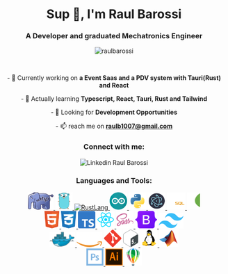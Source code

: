 <h1 align="center">Sup 👋, I'm Raul Barossi</h1>
<h3 align="center">A Developer and graduated Mechatronics Engineer</h3>

<p align="center"> 
  <img src="https://komarev.com/ghpvc/?username=raulbarossi&label=Views&color=000000&style=plastic" alt="raulbarossi" /> 
</p>
<br>

<p align="center"> 
- 🔭 Currently working on 
  <strong>a Event Saas and a PDV system with Tauri(Rust) and React</strong>
</p> 

<p align="center">
- 🌱 Actually learning 
  <strong>Typescript, React, Tauri, Rust and Tailwind</strong>
</p>

<p align="center">
- 🤝 Looking for 
  <strong>Development Opportunities</strong>
</p>

<p align="center">
- 📫 reach me on 
  <strong>
    <a href="mailto:raulb1007@gmail.com">raulb1007@gmail.com</a>
  </strong>
</p>

<h3 align="center">Connect with me:</h3>
<p align="center" style="text-decoration:none">
  <a  href="https://linkedin.com/in/raulbarossi" style="text-decoration:none">
    <img align="center"  src="https://upload.wikimedia.org/wikipedia/commons/thumb/c/c9/Linkedin.svg/1200px-Linkedin.svg.png" alt="Linkedin Raul Barossi" height="40" width="auto"/>
  </a>
</p>

<h3 align="center">Languages and Tools:</h3>

<p align="center"> 
  <a href="https://www.php.net" target="_blank" rel="noreferrer"> 
    <img src="./src/PHP%20elefante.svg" alt="PHP" width="auto" height="40"/> 
  </a>
  <a href="https://golang.org" target="_blank" rel="noreferrer"> 
    <img src="./src/golang.svg" alt="GoLang" width="auto" height="40"/> 
  </a> 
  <a href="https://www.rust-lang.org/pt-BR" target="_blank" rel="noreferrer"> 
    <img src="https://www.svgrepo.com/show/376347/rust.svg" alt="RustLang" width="auto" height="40"/> 
  </a> 
  <a href="https://www.arduino.cc/" target="_blank" rel="noreferrer"> 
    <img src="./src/arduino.svg" alt="Arduino" width="auto" height="40"/> 
  </a>
  <a href="https://www.python.org" target="_blank" rel="noreferrer"> 
    <img src="./src/python.svg" alt="Python" width="auto" height="40"/> 
  </a> 
  <a href="https://www.electronjs.org/" target="_blank" rel="noreferrer"> 
    <img src="./src//Electron.svg" alt="ElectronJS" width="auto" height="40"/> 
  </a>
  <a href="https://www.mysql.com/" target="_blank" rel="noreferrer"> 
    <img src="./src/MySQL.svg" alt="MySql" width="auto" height="40"/> 
  </a>
  <a href="https://www.mongodb.com/" target="_blank" rel="noreferrer"> 
    <img src="./src/mongodb.svg" alt="MongoDB" width="30" height="40"/> 
  </a>
  
  <br>

  <a href="https://www.w3schools.com/html/" target="_blank" rel="noreferrer">
    <img src="./src/html.svg" alt="Html5" width="auto" height="40"/> 
  </a>
  <a href="https://www.w3schools.com/css/" target="_blank" rel="noreferrer"> 
    <img src="./src/css.svg" alt="Css3" width="auto" height="40"/> 
  </a>
  <a href="https://www.typescriptlang.org/" target="_blank" rel="noreferrer"> 
    <img src="./src/Typescript.svg" alt="TypeScript" width="auto" height="40"/> 
  </a>
  <a href="https://react.dev/" target="_blank" rel="noreferrer"> 
    <img src="./src/react.svg" alt="React" width="auto" height="40"/> 
  </a> 
  <a href="https://sass-lang.com" target="_blank" rel="noreferrer"> 
    <img src="./src/sass.svg" alt="Sass" width="auto" height="40"/> 
  </a>
  <a href="https://getbootstrap.com" target="_blank" rel="noreferrer"> 
    <img src="./src/Bootstrap.svg" alt="Bootstrap" width="auto" height="40"/> 
  </a>
  <a href="https://tailwindcss.com/" target="_blank" rel="noreferrer"> 
    <img src="./src/Tailwind.svg" alt="Tailwind" width="auto" height="35"/> 
  </a>

  <br>
   
  <a href="https://www.docker.com/" target="_blank" rel="noreferrer"> 
    <img src="./src/Docker%20(1).svg" alt="Docker" width="auto" height="35"/> 
  </a>
  <a href="https://aws.amazon.com" target="_blank" rel="noreferrer"> 
    <img src="./src/aws.png" alt="AWS" width="auto" height="35"/> 
  </a>
  <a href="https://git-scm.com/" target="_blank" rel="noreferrer"> 
    <img src="./src/Git.svg" alt="Git" width="auto" height="40"/> 
  </a> 
  <a href="https://www.gnu.org/software/bash/" target="_blank" rel="noreferrer"> 
    <img src="./src//Bash.svg" alt="Bash" width="auto" height="40"/> 
  </a> 
  <a href="https://www.linux.org/" target="_blaok" rel="noreferrer"> 
    <img fill="white" src="./src/Linux.svg" alt="Linux" width="auto" height="40"/> 
  </a>
  <a href="https://www.mathworks.com/" target="_blank" rel="noreferrer"> 
    <img src="./src/Matlab.svg" alt="Matlab" width="auto" height="40"/> 
  </a>
  
  <br>

  <a href="https://www.photoshop.com/en" target="_blank" rel="noreferrer"> 
    <img src="./src/Photoshop.svg" width="auto" height="40"/> 
  </a> 
  <a href="https://www.adobe.com/in/products/illustrator.html" target="_blank" rel="noreferrer"> 
    <img src="./src/Illustrator.svg" alt="illustrator" width="auto" height="40"/> 
  </a>
  <a href="https://www.coreldraw.com/" target="_blank" rel="noreferrer"> 
    <img src="./src/Coreldraw.svg" alt="CorelDraw" width="auto" height="40"/> 
  </a>
</p>
